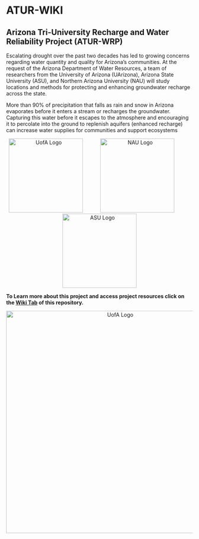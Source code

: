 # ATUR-WIKI
## Arizona Tri-University Recharge and Water Reliability Project (ATUR-WRP)

Escalating drought over the past two decades has led to growing concerns regarding water quantity and quality for Arizona’s communities. At the request of the Arizona Department of Water Resources, a team of researchers from the University of Arizona (UArizona), Arizona State University (ASU), and Northern Arizona University (NAU) will study locations and methods for protecting and enhancing groundwater recharge across the state.

More than 90% of precipitation that falls as rain and snow in Arizona evaporates before it enters a stream or recharges the groundwater.
Capturing this water before it escapes to the atmosphere and encouraging it to percolate into the ground to replenish aquifers (enhanced recharge) can increase water supplies for communities and support ecosystems

<p align="center">
  <img src="https://github.com/Ryan3Lima/ATUR-WIKI/blob/main/UofA_logo.png" alt="UofA Logo" width="200"/>
  &nbsp;&nbsp;&nbsp;&nbsp;&nbsp;&nbsp;&nbsp;&nbsp;&nbsp;&nbsp;
  <img src="https://github.com/Ryan3Lima/ATUR-WIKI/blob/main/NAU_Logo.png" alt="NAU Logo" width="200"/>
  &nbsp;&nbsp;&nbsp;&nbsp;&nbsp;&nbsp;&nbsp;&nbsp;&nbsp;&nbsp;
  <img src="https://github.com/Ryan3Lima/ATUR-WIKI/blob/main/ASU_Logo.png" alt="ASU Logo" width="200"/>
</p>


**To Learn more about this project and access project resources click on the [Wiki Tab](https://github.com/Ryan3Lima/ATUR-WIKI/wiki) of this repository.**


<p align="center">
<img src="https://github.com/Ryan3Lima/ATUR-WIKI/blob/main/ATUR-Pictures/Recipe%20Concept.png" alt="UofA Logo" width="600"/>
</p>


